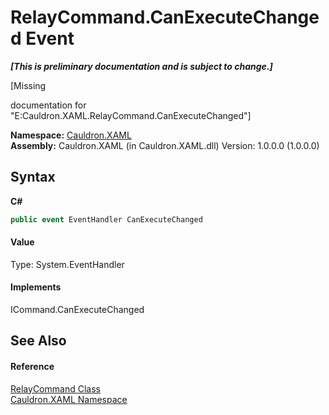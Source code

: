 # RelayCommand.CanExecuteChanged Event
 _**\[This is preliminary documentation and is subject to change.\]**_

\[Missing <summary> documentation for "E:Cauldron.XAML.RelayCommand.CanExecuteChanged"\]

**Namespace:**&nbsp;<a href="N_Cauldron_XAML">Cauldron.XAML</a><br />**Assembly:**&nbsp;Cauldron.XAML (in Cauldron.XAML.dll) Version: 1.0.0.0 (1.0.0.0)

## Syntax

**C#**<br />
``` C#
public event EventHandler CanExecuteChanged
```


#### Value
Type: System.EventHandler

#### Implements
ICommand.CanExecuteChanged<br />

## See Also


#### Reference
<a href="T_Cauldron_XAML_RelayCommand">RelayCommand Class</a><br /><a href="N_Cauldron_XAML">Cauldron.XAML Namespace</a><br />